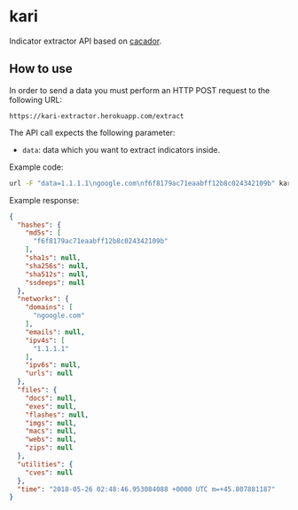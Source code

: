# kari

Indicator extractor API based on [cacador](https://github.com/sroberts/cacador).

## How to use

In order to send a data you must perform an HTTP POST request to the following URL:

`https://kari-extractor.herokuapp.com/extract`

The API call expects the following parameter:

- `data`: data which you want to extract indicators inside.

Example code:

```sh
url -F "data=1.1.1.1\ngoogle.com\nf6f8179ac71eaabff12b8c024342109b" kari-extractor.herokuapp.com/extract
```

Example response:

```json
{
  "hashes": {
    "md5s": [
      "f6f8179ac71eaabff12b8c024342109b"
    ],
    "sha1s": null,
    "sha256s": null,
    "sha512s": null,
    "ssdeeps": null
  },
  "networks": {
    "domains": [
      "ngoogle.com"
    ],
    "emails": null,
    "ipv4s": [
      "1.1.1.1"
    ],
    "ipv6s": null,
    "urls": null
  },
  "files": {
    "docs": null,
    "exes": null,
    "flashes": null,
    "imgs": null,
    "macs": null,
    "webs": null,
    "zips": null
  },
  "utilities": {
    "cves": null
  },
  "time": "2018-05-26 02:48:46.953084088 +0000 UTC m=+45.807881187"
}
```
